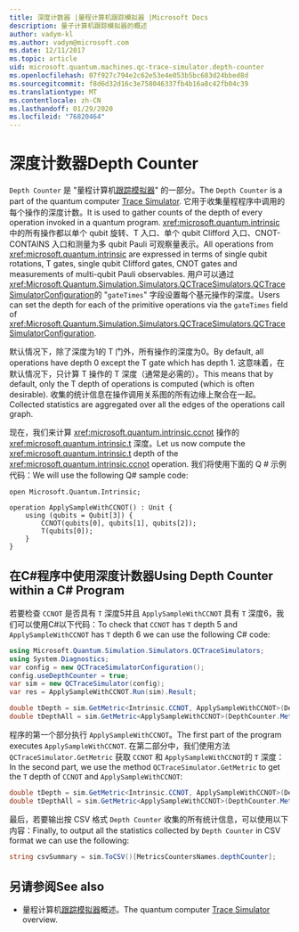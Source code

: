 ```yaml
---
title: 深度计数器 |量程计算机跟踪模拟器 |Microsoft Docs
description: 量子计算机跟踪模拟器的概述
author: vadym-kl
ms.author: vadym@microsoft.com
ms.date: 12/11/2017
ms.topic: article
uid: microsoft.quantum.machines.qc-trace-simulator.depth-counter
ms.openlocfilehash: 07f927c794e2c62e53e4e053b5bc683d24bbed8d
ms.sourcegitcommit: f8d6d32d16c3e758046337fb4b16a8c42fb04c39
ms.translationtype: MT
ms.contentlocale: zh-CN
ms.lasthandoff: 01/29/2020
ms.locfileid: "76820464"
---
```

# <a name="depth-counter"></a><span data-ttu-id="7ecb2-103">深度计数器</span><span class="sxs-lookup"><span data-stu-id="7ecb2-103">Depth Counter</span></span>

<span data-ttu-id="7ecb2-104">`Depth Counter` 是 "量程计算机[跟踪模拟器](xref:microsoft.quantum.machines.qc-trace-simulator.intro)" 的一部分。</span><span class="sxs-lookup"><span data-stu-id="7ecb2-104">The `Depth Counter` is a part of the quantum computer [Trace Simulator](xref:microsoft.quantum.machines.qc-trace-simulator.intro).</span></span>
<span data-ttu-id="7ecb2-105">它用于收集量程程序中调用的每个操作的深度计数。</span><span class="sxs-lookup"><span data-stu-id="7ecb2-105">It is used to gather counts of the depth of every operation invoked in a quantum program.</span></span> <span data-ttu-id="7ecb2-106"><xref:microsoft.quantum.intrinsic> 中的所有操作都以单个 qubit 旋转、T 入口、单个 qubit Clifford 入口、CNOT-CONTAINS 入口和测量为多 qubit Pauli 可观察量表示。</span><span class="sxs-lookup"><span data-stu-id="7ecb2-106">All operations from <xref:microsoft.quantum.intrinsic> are expressed in terms of single qubit rotations, T gates, single qubit Clifford gates, CNOT gates and measurements of multi-qubit Pauli observables.</span></span> <span data-ttu-id="7ecb2-107">用户可以通过 <xref:Microsoft.Quantum.Simulation.Simulators.QCTraceSimulators.QCTraceSimulatorConfiguration>的 "`gateTimes`" 字段设置每个基元操作的深度。</span><span class="sxs-lookup"><span data-stu-id="7ecb2-107">Users can set the depth for each of the primitive operations via the `gateTimes` field of <xref:Microsoft.Quantum.Simulation.Simulators.QCTraceSimulators.QCTraceSimulatorConfiguration>.</span></span>

<span data-ttu-id="7ecb2-108">默认情况下，除了深度为1的 T 门外，所有操作的深度为0。</span><span class="sxs-lookup"><span data-stu-id="7ecb2-108">By default, all operations have depth 0 except the T gate which has depth 1.</span></span> <span data-ttu-id="7ecb2-109">这意味着，在默认情况下，只计算 T 操作的 T 深度（通常是必需的）。</span><span class="sxs-lookup"><span data-stu-id="7ecb2-109">This means that by default, only the T depth of operations is computed (which is often desirable).</span></span> <span data-ttu-id="7ecb2-110">收集的统计信息在操作调用关系图的所有边缘上聚合在一起。</span><span class="sxs-lookup"><span data-stu-id="7ecb2-110">Collected statistics are aggregated over all the edges of the operations call graph.</span></span> 

<span data-ttu-id="7ecb2-111">现在，我们来计算 <xref:microsoft.quantum.intrinsic.ccnot> 操作的 <xref:microsoft.quantum.intrinsic.t> 深度。</span><span class="sxs-lookup"><span data-stu-id="7ecb2-111">Let us now compute the <xref:microsoft.quantum.intrinsic.t> depth of the <xref:microsoft.quantum.intrinsic.ccnot> operation.</span></span> <span data-ttu-id="7ecb2-112">我们将使用下面的 Q # 示例代码：</span><span class="sxs-lookup"><span data-stu-id="7ecb2-112">We will use the following Q# sample code:</span></span>

```qsharp
open Microsoft.Quantum.Intrinsic;

operation ApplySampleWithCCNOT() : Unit {
    using (qubits = Qubit[3]) {
        CCNOT(qubits[0], qubits[1], qubits[2]);
        T(qubits[0]);
    }
}
```

## <a name="using-depth-counter-within-a-c-program"></a><span data-ttu-id="7ecb2-113">在C#程序中使用深度计数器</span><span class="sxs-lookup"><span data-stu-id="7ecb2-113">Using Depth Counter within a C# Program</span></span>

<span data-ttu-id="7ecb2-114">若要检查 `CCNOT` 是否具有 `T` 深度5并且 `ApplySampleWithCCNOT` 具有 `T` 深度6，我们可以使用C#以下代码：</span><span class="sxs-lookup"><span data-stu-id="7ecb2-114">To check that `CCNOT` has `T` depth 5 and `ApplySampleWithCCNOT` has `T` depth 6 we can use the following C# code:</span></span>

```csharp 
using Microsoft.Quantum.Simulation.Simulators.QCTraceSimulators;
using System.Diagnostics;
var config = new QCTraceSimulatorConfiguration();
config.useDepthCounter = true;
var sim = new QCTraceSimulator(config);
var res = ApplySampleWithCCNOT.Run(sim).Result;

double tDepth = sim.GetMetric<Intrinsic.CCNOT, ApplySampleWithCCNOT>(DepthCounter.Metrics.Depth);
double tDepthAll = sim.GetMetric<ApplySampleWithCCNOT>(DepthCounter.Metrics.Depth);
```

<span data-ttu-id="7ecb2-115">程序的第一个部分执行 `ApplySampleWithCCNOT`。</span><span class="sxs-lookup"><span data-stu-id="7ecb2-115">The first part of the program executes `ApplySampleWithCCNOT`.</span></span> <span data-ttu-id="7ecb2-116">在第二部分中，我们使用方法 `QCTraceSimulator.GetMetric` 获取 `CCNOT` 和 `ApplySampleWithCCNOT`的 `T` 深度：</span><span class="sxs-lookup"><span data-stu-id="7ecb2-116">In the second part, we use the method `QCTraceSimulator.GetMetric` to get the `T` depth of `CCNOT` and `ApplySampleWithCCNOT`:</span></span> 

```csharp
double tDepth = sim.GetMetric<Intrinsic.CCNOT, ApplySampleWithCCNOT>(DepthCounter.Metrics.Depth);
double tDepthAll = sim.GetMetric<ApplySampleWithCCNOT>(DepthCounter.Metrics.Depth);
```

<span data-ttu-id="7ecb2-117">最后，若要输出按 CSV 格式 `Depth Counter` 收集的所有统计信息，可以使用以下内容：</span><span class="sxs-lookup"><span data-stu-id="7ecb2-117">Finally, to output all the statistics collected by `Depth Counter` in CSV format we can use the following:</span></span>
```csharp
string csvSummary = sim.ToCSV()[MetricsCountersNames.depthCounter];
```

## <a name="see-also"></a><span data-ttu-id="7ecb2-118">另请参阅</span><span class="sxs-lookup"><span data-stu-id="7ecb2-118">See also</span></span> ##

- <span data-ttu-id="7ecb2-119">量程计算机[跟踪模拟器](xref:microsoft.quantum.machines.qc-trace-simulator.intro)概述。</span><span class="sxs-lookup"><span data-stu-id="7ecb2-119">The quantum computer [Trace Simulator](xref:microsoft.quantum.machines.qc-trace-simulator.intro) overview.</span></span>
